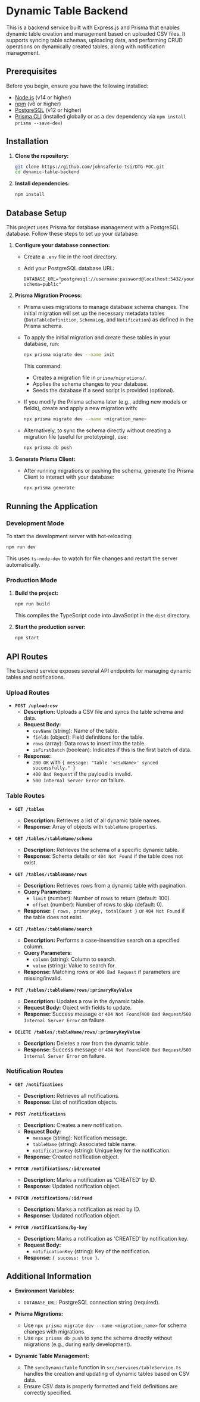 # Dynamic Table Backend

This is a backend service built with Express.js and Prisma that enables dynamic table creation and management based on uploaded CSV files. It supports syncing table schemas, uploading data, and performing CRUD operations on dynamically created tables, along with notification management.

## Prerequisites

Before you begin, ensure you have the following installed:

- [Node.js](https://nodejs.org/) (v14 or higher)
- [npm](https://www.npmjs.com/) (v6 or higher)
- [PostgreSQL](https://www.postgresql.org/) (v12 or higher)
- [Prisma CLI](https://www.prisma.io/docs/getting-started) (installed globally or as a dev dependency via `npm install prisma --save-dev`)

## Installation

1. **Clone the repository:**

   ```bash
   git clone https://github.com/johnsaferio-tsi/DTG-POC.git
   cd dynamic-table-backend
   ```

2. **Install dependencies:**

   ```bash
   npm install
   ```

## Database Setup

This project uses Prisma for database management with a PostgreSQL database. Follow these steps to set up your database:

1. **Configure your database connection:**

   - Create a `.env` file in the root directory.
   - Add your PostgreSQL database URL:

     ```env
     DATABASE_URL="postgresql://username:password@localhost:5432/yourdatabase?schema=public"
     ```

2. **Prisma Migration Process:**

   - Prisma uses migrations to manage database schema changes. The initial migration will set up the necessary metadata tables (`DataTableDefinition`, `SchemaLog`, and `Notification`) as defined in the Prisma schema.
   - To apply the initial migration and create these tables in your database, run:

     ```bash
     npx prisma migrate dev --name init
     ```

     This command:

     - Creates a migration file in `prisma/migrations/`.
     - Applies the schema changes to your database.
     - Seeds the database if a seed script is provided (optional).

   - If you modify the Prisma schema later (e.g., adding new models or fields), create and apply a new migration with:

     ```bash
     npx prisma migrate dev --name <migration_name>
     ```

   - Alternatively, to sync the schema directly without creating a migration file (useful for prototyping), use:

     ```bash
     npx prisma db push
     ```

3. **Generate Prisma Client:**

   - After running migrations or pushing the schema, generate the Prisma Client to interact with your database:

     ```bash
     npx prisma generate
     ```

## Running the Application

### Development Mode

To start the development server with hot-reloading:

```bash
npm run dev
```

This uses `ts-node-dev` to watch for file changes and restart the server automatically.

### Production Mode

1. **Build the project:**

   ```bash
   npm run build
   ```

   This compiles the TypeScript code into JavaScript in the `dist` directory.

2. **Start the production server:**

   ```bash
   npm start
   ```

## API Routes

The backend service exposes several API endpoints for managing dynamic tables and notifications.

### Upload Routes

- **`POST /upload-csv`**
  - **Description:** Uploads a CSV file and syncs the table schema and data.
  - **Request Body:**
    - `csvName` (string): Name of the table.
    - `fields` (object): Field definitions for the table.
    - `rows` (array): Data rows to insert into the table.
    - `isFirstBatch` (boolean): Indicates if this is the first batch of data.
  - **Response:**
    - `200 OK` with `{ message: "Table '<csvName>' synced successfully." }`
    - `400 Bad Request` if the payload is invalid.
    - `500 Internal Server Error` on failure.

### Table Routes

- **`GET /tables`**

  - **Description:** Retrieves a list of all dynamic table names.
  - **Response:** Array of objects with `tableName` properties.

- **`GET /tables/:tableName/schema`**

  - **Description:** Retrieves the schema of a specific dynamic table.
  - **Response:** Schema details or `404 Not Found` if the table does not exist.

- **`GET /tables/:tableName/rows`**

  - **Description:** Retrieves rows from a dynamic table with pagination.
  - **Query Parameters:**
    - `limit` (number): Number of rows to return (default: 100).
    - `offset` (number): Number of rows to skip (default: 0).
  - **Response:** `{ rows, primaryKey, totalCount }` or `404 Not Found` if the table does not exist.

- **`GET /tables/:tableName/search`**

  - **Description:** Performs a case-insensitive search on a specified column.
  - **Query Parameters:**
    - `column` (string): Column to search.
    - `value` (string): Value to search for.
  - **Response:** Matching rows or `400 Bad Request` if parameters are missing/invalid.

- **`PUT /tables/:tableName/rows/:primaryKeyValue`**

  - **Description:** Updates a row in the dynamic table.
  - **Request Body:** Object with fields to update.
  - **Response:** Success message or `404 Not Found`/`400 Bad Request`/`500 Internal Server Error` on failure.

- **`DELETE /tables/:tableName/rows/:primaryKeyValue`**
  - **Description:** Deletes a row from the dynamic table.
  - **Response:** Success message or `404 Not Found`/`400 Bad Request`/`500 Internal Server Error` on failure.

### Notification Routes

- **`GET /notifications`**

  - **Description:** Retrieves all notifications.
  - **Response:** List of notification objects.

- **`POST /notifications`**

  - **Description:** Creates a new notification.
  - **Request Body:**
    - `message` (string): Notification message.
    - `tableName` (string): Associated table name.
    - `notificationKey` (string): Unique key for the notification.
  - **Response:** Created notification object.

- **`PATCH /notifications/:id/created`**

  - **Description:** Marks a notification as 'CREATED' by ID.
  - **Response:** Updated notification object.

- **`PATCH /notifications/:id/read`**

  - **Description:** Marks a notification as read by ID.
  - **Response:** Updated notification object.

- **`PATCH /notifications/by-key`**
  - **Description:** Marks a notification as 'CREATED' by notification key.
  - **Request Body:**
    - `notificationKey` (string): Key of the notification.
  - **Response:** `{ success: true }`.

## Additional Information

- **Environment Variables:**

  - `DATABASE_URL`: PostgreSQL connection string (required).

- **Prisma Migrations:**

  - Use `npx prisma migrate dev --name <migration_name>` for schema changes with migrations.
  - Use `npx prisma db push` to sync the schema directly without migrations (e.g., during early development).

- **Dynamic Table Management:**
  - The `syncDynamicTable` function in `src/services/tableService.ts` handles the creation and updating of dynamic tables based on CSV data.
  - Ensure CSV data is properly formatted and field definitions are correctly specified.
